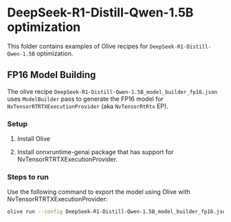 # DeepSeek-R1-Distill-Qwen-1.5B optimization

This folder contains examples of Olive recipes for `DeepSeek-R1-Distill-Qwen-1.5B` optimization.

## FP16 Model Building

The olive recipe `DeepSeek-R1-Distill-Qwen-1.5B_model_builder_fp16.json` uses `ModelBuilder` pass to generate the FP16 model for `NvTensorRTRTXExecutionProvider` (aka `NvTensorRtRtx` EP).

### Setup

1. Install Olive

2. Install onnxruntime-genai package that has support for NvTensorRTRTXExecutionProvider.

### Steps to run

Use the following command to export the model using Olive with NvTensorRTRTXExecutionProvider:

```bash
olive run --config DeepSeek-R1-Distill-Qwen-1.5B_model_builder_fp16.json
```

